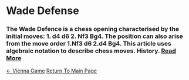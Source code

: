 # Wade Defense

### The Wade Defence is a chess opening characterised by the initial moves: 1. d4 d6 2. Nf3 Bg4. The position can also arise from the move order 1.Nf3 d6 2.d4 Bg4. This article uses algebraic notation to describe chess moves. History.  [Read More](https://en.wikipedia.org/wiki/Wade_Defence)

[<- Vienna Game](ViennaGame.md)   [Return To Main Page](index.md)